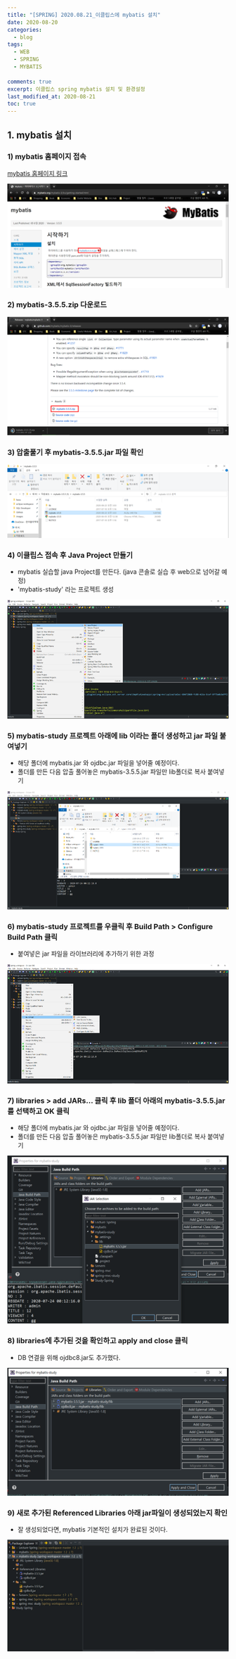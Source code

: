 ```yaml
---
title: "[SPRING] 2020.08.21_이클립스에 mybatis 설치"
date: 2020-08-20
categories:
  - blog
tags:
  - WEB
  - SPRING
  - MYBATIS

comments: true
excerpt: 이클립스 spring mybatis 설치 및 환경설정
last_modified_at: 2020-08-21
toc: true
---
```


## 1. mybatis 설치

### 1) mybatis 홈페이지 접속

<a href="https://mybatis.org/mybatis-3/ko/getting-started.html " >mybatis 홈페이지 링크</a>

![Spring](/assets/images/spring/mybatis/mybatis_install01.png)

### 2) mybatis-3.5.5.zip 다운로드

![Spring](/assets/images/spring/mybatis/mybatis_install02.png)


### 3) 압출풀기 후 mybatis-3.5.5.jar 파일 확인

![Spring](/assets/images/spring/mybatis/mybatis_install03.png)


### 4) 이클립스 접속 후 Java Project 만들기

- mybatis 실습할 java Project를 만든다. (java 콘솔로 실습 후 web으로 넘어갈 예정)
- 'mybatis-study' 라는 프로젝트 생성

![Spring](/assets/images/spring/mybatis/mybatis_install04.png)


### 5) mybatis-study 프로젝트 아래에 lib 이라는 폴더 생성하고 jar 파일 붙여넣기

- 해당 폴더에 mybatis.jar 와 ojdbc.jar 파일을 넣어줄 예정이다.
- 폴더를 만든 다음 압출 풀어놓은 mybatis-3.5.5.jar 파일만 lib폴더로 복사 붙여넣기

![Spring](/assets/images/spring/mybatis/mybatis_install05.png)


### 6) mybatis-study 프로젝트를 우클릭 후 Build Path > Configure Build Path 클릭

- 붙여넣은 jar 파일을 라이브러리에 추가하기 위한 과정

![Spring](/assets/images/spring/mybatis/mybatis_install06.png)

### 7) libraries > add JARs... 클릭 후 lib 폴더 아래의 mybatis-3.5.5.jar를 선택하고 OK 클릭

- 해당 폴더에 mybatis.jar 와 ojdbc.jar 파일을 넣어줄 예정이다.
- 폴더를 만든 다음 압출 풀어놓은 mybatis-3.5.5.jar 파일만 lib폴더로 복사 붙여넣기

![Spring](/assets/images/spring/mybatis/mybatis_install07.png)


### 8) libraries에 추가된 것을 확인하고 apply and close 클릭

- DB 연결을 위해 ojdbc8.jar도 추가했다.

![Spring](/assets/images/spring/mybatis/mybatis_install08.png)


### 9) 새로 추가된 Referenced Libraries 아래 jar파일이 생성되었는지 확인

- 잘 생성되었다면, mybatis 기본적인 설치가 완료된 것이다.

![Spring](/assets/images/spring/mybatis/mybatis_install09.png)